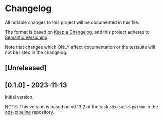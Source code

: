 # Changelog

All notable changes to this project will be documented in this file.

The format is based on [Keep a Changelog](https://keepachangelog.com/en/1.0.0/),
and this project adheres to [Semantic Versioning](https://semver.org/spec/v2.0.0.html).

Note that changes which ONLY affect documentation or the testsuite will not be
listed in the changelog.

## [Unreleased]

## [0.1.0] - 2023-11-13

Initial version.

NOTE: This version is based on v0.13.2 of the task `ods-build-python` in the [ods-pipeline](https://github.com/opendevstack/ods-pipeline) repository.
